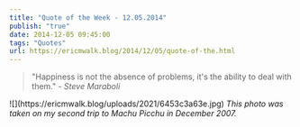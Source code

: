 ```yaml
---
title: "Quote of the Week - 12.05.2014"
publish: "true"
date: 2014-12-05 09:45:00
tags: "Quotes"
url: https://ericmwalk.blog/2014/12/05/quote-of-the.html
---
```


<blockquote>"Happiness is not the absence of problems, it's the ability to deal with them."<em> - Steve Maraboli</em></blockquote>
![](https://ericmwalk.blog/uploads/2021/6453c3a63e.jpg)
<em>This photo was taken on my second trip to Machu Picchu in December 2007.</em>
